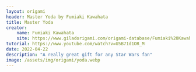 ```yaml
---
layout: origami
header: Master Yoda by Fumiaki Kawahata
title: Master Yoda
creator:
    name: Fumiaki Kawahata
    site: https://www.giladorigami.com/origami-database/Fumiaki%20Kawahata
tutorial: https://www.youtube.com/watch?v=U5B71d1OR_M
date: 2022-04-22
description: "A really great gift for any Star Wars fan"
image: /assets/img/origami/yoda.webp
---
```

